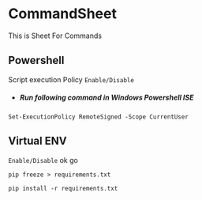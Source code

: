 # CommandSheet
This is Sheet For Commands
## Powershell
Script execution Policy `Enable/Disable` 
* <h5><i></i>Run following command in Windows Powershell ISE</i></h5> 
```Set-ExecutionPolicy RemoteSigned -Scope CurrentUser```

## Virtual ENV
 `Enable/Disable` ok go

`pip freeze > requirements.txt`

 `pip install -r requirements.txt`
